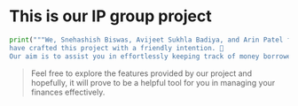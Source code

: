# This is our IP group project

```python
print("""We, Snehashish Biswas, Avijeet Sukhla Badiya, and Arin Patel from class XII B, ✨
have crafted this project with a friendly intention. 🤗
Our aim is to assist you in effortlessly keeping track of money borrowers. ⭐""")
```

> Feel free to explore the features provided by our project and hopefully, it will prove to be a helpful tool for you in managing your finances effectively.
